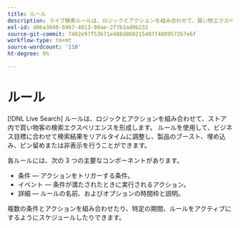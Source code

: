 ```yaml
---
title: ルール
description: ライブ検索ルールは、ロジックとアクションを組み合わせて、買い物エクスペリエンスを形成します。
exl-id: d06a3040-6987-4813-90ae-2f7b3ad0b232
source-git-commit: 7402e97f53b71e488d860215487f4809572b7e6f
workflow-type: tm+mt
source-wordcount: '110'
ht-degree: 0%

---
```


# ルール

[!DNL Live Search] ルールは、ロジックとアクションを組み合わせて、ストア内で買い物客の検索エクスペリエンスを形成します。 ルールを使用して、ビジネス目標に合わせて検索結果をリアルタイムに調整し、製品のブースト、埋め込み、ピン留めまたは非表示を行うことができます。

各ルールには、次の 3 つの主要なコンポーネントがあります。

* 条件 — アクションをトリガーする条件。
* イベント — 条件が満たされたときに実行されるアクション。
* 詳細 — ルールの名前、およびオプションの時間枠と説明。

複数の条件とアクションを組み合わせたり、特定の期間、ルールをアクティブにするようにスケジュールしたりできます。

